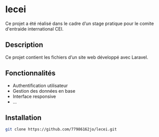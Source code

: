 # lecei

Ce projet a été réalisé dans le cadre d’un stage pratique pour le comite d'entraide international CEI.

## Description

Ce projet contient les fichiers d’un site web développé avec Laravel.

## Fonctionnalités

- Authentification utilisateur
- Gestion des données en base
- Interface responsive
- ...

## Installation

```bash
git clone https://github.com/77986162jo/lecei.git

